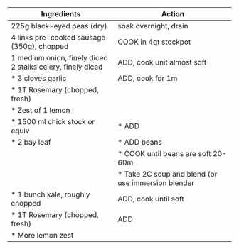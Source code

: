 
| Ingredients                | Action |
|----------------------------|--------|
| 225g black-eyed peas (dry) | soak overnight, drain |
| 4 links pre-cooked sausage (350g), chopped | COOK in 4qt stockpot |
| 1 medium onion, finely diced <br> 2 stalks celery, finely diced  | ADD, cook unit almost soft |
| * 3 cloves garlic              | ADD, cook for 1m |
| * 1T Rosemary (chopped, fresh) |   |
| * Zest of 1 lemon              |   |
| * 1500 ml chick stock or equiv |  * ADD |
| * 2 bay leaf                   |  * ADD beans |
|                                |  * COOK until beans are soft 20-60m |
|                                |  * Take 2C soup and blend (or use immersion blender |
| * 1 bunch kale, roughly chopped | ADD, cook until soft |
| * 1T Rosemary (chopped, fresh) | ADD |
| * More lemon zest              |

